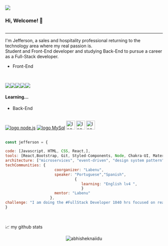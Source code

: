 
  <img src="https://cdn.discordapp.com/attachments/1014678461979303976/1022571023763247144/Black_and_White_Gradient_Personal_LinkedIn_Banner.png" />





### Hi, Welcome! 👋
<a href="https://www.linkedin.com/in/jefferson-feliciano-jesus-vieira-6b660b242/"><img src="https://img.shields.io/badge/LinkedIn-0077B5?style=for-the-badge&logo=linkedin&logoColor=white" alt=""></a> 
_______________________________________________________________________________________________


I'm Jefferson, a sales and hospitality professional returning to the technology area where my real passion is.<br>
Student and Front-End developer and studying Back-End to pursue a career as a Full-Stack developer.
<br />


* Front-End

<br />

<a href="https://nodejs.org/en/"><img src="https://img.shields.io/badge/HTML-239120?style=for-the-badge&logo=html5&logoColor=white" /></a><img src="https://img.shields.io/badge/CSS3-1572B6?style=for-the-badge&logo=css3&logoColor=white" /><img src="https://img.shields.io/badge/JavaScript-323330?style=for-the-badge&logo=javascript&logoColor=F7DF1E" /><a href="https://getbootstrap.com/"><img src="https://img.shields.io/badge/Bootstrap-563D7C?style=for-the-badge&logo=bootstrap&logoColor=white" /></a><a href="https://pt-br.reactjs.org/"><img src="https://img.shields.io/badge/React-20232A?style=for-the-badge&logo=react&logoColor=61DAFB"></a>
<br />

#### Learning...
* Back-End

<br />
<a href="https://nodejs.org/en/"><img src="https://img.shields.io/badge/Node.js-43853D?style=for-the-badge&logo=node.js&logoColor=white" alt="logo node.js"></a> 
<a href="https://www.mysql.com/"><img src="https://img.shields.io/badge/MySQL-00000F?style=for-the-badge&logo=mysql&logoColor=white" alt="logo MySql"></a>
<a href="https://www.typescriptlang.org/"><img src="https://emojis.slackmojis.com/emojis/images/1479745458/1383/typescript.png?1479745458" width="28" alt="logo Typescript"></a>
<a href="https://aws.amazon.com/"><img src="https://emojis.slackmojis.com/emojis/images/1507180554/2988/aws.png?1507180554" width="28" alt="logo AWS"></a>
<a href="https://firebase.google.com/"><img src="https://emojis.slackmojis.com/emojis/images/1533724346/4435/firebase.png?1533724346" width="28" alt="logo Firebase"></a> 

<br/>
<br />

  ```javascript
const jefferson = {
  
  code: [Javascript, HTML, CSS, React,],
  tools: [React,Bootstrap, Git, Styled-Components, Node, Chakra-UI, Material-UI],
  architecture: ["microservices", "event-driven", "design system pattern"],
  techCommunities: {
                        coorganizer: "Labenu",
                        speaker: "Portuguese","Spanish",
                                 { 
                                    learning: "English lv4 ",
                                    }
                        mentor: "Labenu"
                      },
 challenge: "I am doing the #FullStack Developer 1040 hrs focused on react and typescript"
}
```
<br />



📈 my github stats

<p align="center"> <img src="https://github-readme-stats.vercel.app/api?username=VieiraJefferson&show_icons=true&theme=gotham" alt="abhisheknaiidu" />
